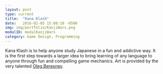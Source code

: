 ```yaml
---
layout: post
type: current
title:  "Kana Klash"
date:   2016-02-05 15:08:10 -0500
img: img/portfolio/KanjiWars.png
modalID: modalKanjiWars
category: Game Design, Programming
---
```


Kana Klash is to help anyone study Japanese in a fun and addictive way. It is the first step towards a larger idea to bring learning of any language to anyone through fun and compelling game mechanics. Art is provided by the very talented [Oleg Beresnev][oleg-link].

[oleg-link]: http://beresnev.design/